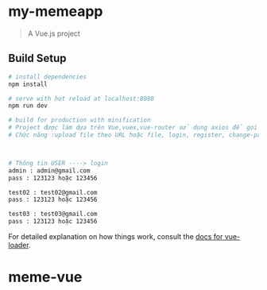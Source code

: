 # my-memeapp

> A Vue.js project

## Build Setup

``` bash
# install dependencies
npm install

# serve with hot reload at localhost:8080
npm run dev

# build for production with minification
# Project được làm dựa trên Vue,vuex,vue-router sử dụng axios để gọi api từ phía backend và một số plugin: comments, masonry, loader, ....
# Chức năng :upload file theo URL hoặc file, login, register, change-password,authentication,..



# Thông tin USER ----> login
admin : admin@gmail.com
pass : 123123 hoặc 123456

test02 : test02@gmail.com
pass : 123123 hoặc 123456

test03 : test03@gmail.com
pass : 123123 hoặc 123456
```

For detailed explanation on how things work, consult the [docs for vue-loader](http://vuejs.github.io/vue-loader).
# meme-vue
